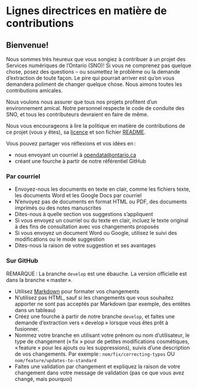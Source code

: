 # Lignes directrices en matière de contributions

## Bienvenue!
Nous sommes très heureux que vous songiez à contribuer à un projet des Services numériques de l’Ontario (SNO)! Si vous ne comprenez pas quelque chose, posez des questions – ou soumettez le problème ou la demande d’extraction de toute façon. Le pire qui pourrait arriver est qu’on vous demandera poliment de changer quelque chose. Nous aimons toutes les contributions amicales.

Nous voulons nous assurer que tous nos projets profitent d’un environnement amical. Notre personnel respecte le code de conduite des SNO, et tous les contributeurs devraient en faire de même.

Nous vous encourageons à lire la politique en matière de contributions de ce projet (vous y êtes), sa [licence](LICENCE-FR.md) et son fichier [README](README-FR.md).

Vous pouvez partager vos réflexions et vos idées en :

* nous envoyant un courriel à opendata@ontario.ca
* créant une fourche à partir de notre référentiel GitHub

### Par courriel

* Envoyez-nous les documents en texte en clair, comme les fichiers texte, les documents Word et les Google Docs par courriel
* N’envoyez pas de documents en format HTML ou PDF, des documents imprimés ou des notes manuscrites
* Dites-nous à quelle section vos suggestions s’appliquent
* Si vous envoyez un courriel ou du texte en clair, incluez le texte original à des fins de consultation avec vos changements proposés
* Si vous envoyez un document Word ou Google, utilisez le suivi des modifications ou le mode suggestion
* Dites-nous la raison de votre suggestion et ses avantages

### Sur GitHub

REMARQUE : La branche `develop` est une ébauche. La version officielle est dans la branche « master ».

* Utilisez [Markdown](https://www.markdownguide.org/getting-started) pour formater vos changements
* N’utilisez pas HTML, sauf si les changements que vous souhaitez apporter ne sont pas acceptés par Markdown (par exemple, des entêtes dans un tableau)
* Créez une fourche à partir de notre branche `develop`, et faites une demande d’extraction vers « develop » lorsque vous êtes prêt à fusionner.
* Nommez votre branche en utilisant votre prénom ou nom d’utilisateur, le type de changement (« fix » pour de petites modifications cosmétiques, « feature » pour les ajouts ou les suppressions), suivis d’une description de vos changements. Par exemple : `nom/fix/correcting-typos` OU `nom/feature/updates-to-standard`
* Faites une validation par changement et expliquez la raison de votre changement dans votre message de validation (pas ce que vous avez changé, mais pourquoi)
